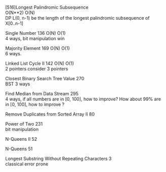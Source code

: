 [516]Longest Palindromic Subsequence		
O(N**2)	O(N)	
DP	L(0, n-1) be the length of the longest palindromic subsequence of X[0..n-1]

Single Number	136	
O(N)	O(1)		
4 ways, bit manipulation win

Majority Element	169	
O(N)	O(1)		
6 ways.

Linked List Cycle II	142	
O(N)	O(1)	
2 pointers	consider 3 pointers

Closest Binary Search Tree Value	270			
BST	3 ways

Find Median from Data Stream	295				
4 ways, if all numbers are in [0, 100], how to improve? How about 99% are in [0, 100], how to improve ?

Remove Duplicates from Sorted Array II	80

Power of Two	231				
bit manipulation

N-Queens II	52		

N-Queens	51		

Longest Substring Without Repeating Characters	3				
classical error prone